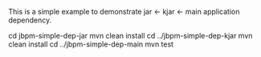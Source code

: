 This is a simple example to demonstrate jar <- kjar <- main application dependency.

cd jbpm-simple-dep-jar
mvn clean install
cd ../jbpm-simple-dep-kjar
mvn clean install
cd ../jbpm-simple-dep-main
mvn test
